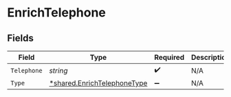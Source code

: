 # EnrichTelephone


## Fields

| Field                                                                     | Type                                                                      | Required                                                                  | Description                                                               |
| ------------------------------------------------------------------------- | ------------------------------------------------------------------------- | ------------------------------------------------------------------------- | ------------------------------------------------------------------------- |
| `Telephone`                                                               | *string*                                                                  | :heavy_check_mark:                                                        | N/A                                                                       |
| `Type`                                                                    | [*shared.EnrichTelephoneType](../../models/shared/enrichtelephonetype.md) | :heavy_minus_sign:                                                        | N/A                                                                       |